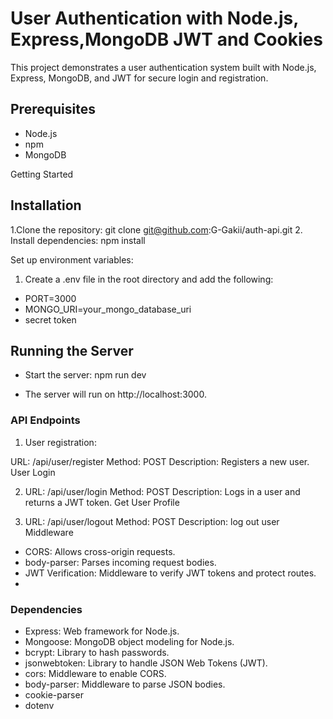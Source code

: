 # User Authentication with Node.js, Express,MongoDB JWT and Cookies

This project demonstrates a user authentication system built with Node.js, Express, MongoDB, and JWT for secure login and registration.

## Prerequisites

- Node.js
- npm
- MongoDB

Getting Started

## Installation

1.Clone the repository: git clone git@github.com:G-Gakii/auth-api.git 2. Install dependencies: npm install

Set up environment variables:

1. Create a .env file in the root directory and add the following:

- PORT=3000
- MONGO_URI=your_mongo_database_uri
- secret token

## Running the Server

- Start the server: npm run dev

- The server will run on http://localhost:3000.

### API Endpoints

1. User registration:

URL: /api/user/register
Method: POST
Description: Registers a new user.
User Login

2. URL: /api/user/login
   Method: POST
   Description: Logs in a user and returns a JWT token.
   Get User Profile

3. URL: /api/user/logout
   Method: POST
   Description: log out user
   Middleware

- CORS: Allows cross-origin requests.
- body-parser: Parses incoming request bodies.
- JWT Verification: Middleware to verify JWT tokens and protect routes.
-

### Dependencies

- Express: Web framework for Node.js.
- Mongoose: MongoDB object modeling for Node.js.
- bcrypt: Library to hash passwords.
- jsonwebtoken: Library to handle JSON Web Tokens (JWT).
- cors: Middleware to enable CORS.
- body-parser: Middleware to parse JSON bodies.
- cookie-parser
- dotenv
